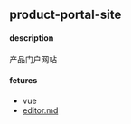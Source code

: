 ## product-portal-site

#### description
产品门户网站

#### fetures
- vue
- [editor.md](https://pandao.github.io/editor.md/)
